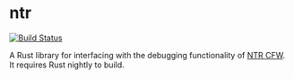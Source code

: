 # ntr

[![Build Status](https://travis-ci.org/Seeker14491/ntr.svg?branch=master)](https://travis-ci.org/Seeker14491/ntr)

A Rust library for interfacing with the debugging functionality of [NTR CFW](https://gbatemp.net/threads/release-ntr-cfw-2-2-anti-piracy-region-free-cfw-on-jp-eu-us-aus-new-3ds.385142/). It requires Rust nightly to build.
